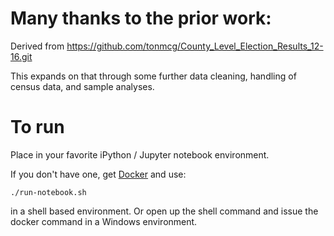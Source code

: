 # Many thanks to the prior work:
Derived from https://github.com/tonmcg/County_Level_Election_Results_12-16.git

This expands on that through some further data cleaning, handling of census data, and sample analyses.

# To run
Place in your favorite iPython / Jupyter notebook environment.

If you don't have one, get [Docker](http://docker.com) and use:

```
./run-notebook.sh
```

in a shell based environment.  Or open up the shell command and issue the docker command in a Windows environment.
